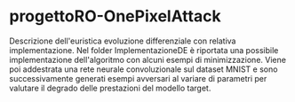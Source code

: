 # progettoRO-OnePixelAttack
Descrizione dell'euristica evoluzione differenziale con relativa implementazione. Nel folder ImplementazioneDE è riportata una possibile implementazione dell'algoritmo con alcuni esempi di minimizzazione. Viene poi addestrata una rete neurale convoluzionale sul dataset MNIST e sono successivamente generati esempi avversari al variare di parametri per valutare il degrado delle prestazioni del modello target.
